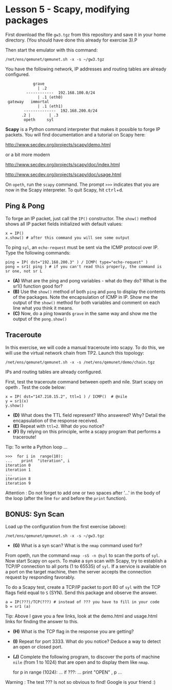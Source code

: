 # Lesson 5 - Scapy, modifying packages

First download the file `gw3.tgz` from this repository and save it in your home directory. (You should have done this already for exercise 3).P

Then start the emulator with this command:

    /net/ens/qemunet/qemunet.sh -x -s ~/gw3.tgz  

You have the following network, IP addresses and routing tables are already configured.

                grave
                  | .2
             ------------  192.168.100.0/24
                  | .1 (eth0)
     gateway   immortal
                  | .1 (eth1)             
            --------------  192.168.200.0/24
           .2 |        | .3              
            opeth     syl    

**Scapy** is a Python command interpreter that makes it possible to forge IP packets. You will find documentation and a tutorial on Scapy here:

http://www.secdev.org/projects/scapy/demo.html

or a bit more modern

http://www.secdev.org/projects/scapy/doc/index.html

http://www.secdev.org/projects/scapy/doc/usage.html

On `opeth`, run the `scapy` command. The prompt `>>>` indicates that you are now in the Scapy interpreter. To quit Scapy, hit <kbd>ctrl</kbd>+<kbd>d</kbd>.

## Ping & Pong

To forge an IP packet, just call the `IP()` constructor. The `show()` method shows all IP packet fields initialized with default values:

    x = IP()
    x.show() # after this command you will see some output

To ping `syl`, an `echo-request` must be sent via the ICMP protocol over IP. Type the following commands:

    ping = IP( dst="192.168.200.3" ) / ICMP( type="echo-request" )
    pong = sr1( ping ) # if you can't read this properly, the command is sr one, not sr L

- **(A)** What are the ping and pong variables - what do they do? What is the sr1() function good for?
- **(B)** Use the `show()` method of both `ping` and `pong` to display the contents of the packages. Note the encapsulation of ICMP in IP. Show me the output of the `show()` method for both variables and comment on each line what you think it means.
- **(C)** Now, do a ping towards `grave` in the same way and show me the output of the `pong.show()`

## Traceroute

In this exercise, we will code a manual traceroute into scapy. To do this, we will use the virtual network chain from TP2. Launch this topology:

    /net/ens/qemunet/qemunet.sh -x -s /net/ens/qemunet/demo/chain.tgz

IPs and routing tables are already configured.

First, test the traceroute command between opeth and nile.
Start scapy on opeth . Test the code below:

    x = IP( dst="147.210.15.2", ttl=1 ) / ICMP()  # @nile
    y = sr1(x)
    y.show()

- **(D)** What does the TTL field represent? Who answered? Why? Detail the encapsulation of the response received.
- **(E)** Repeat with `ttl=2`. What do you notice?
- **(F)** By relying on this principle, write a scapy program that performs a traceroute!

Tip: To write a Python loop ...

    >>>  for i in  range(10):
    ...    print  "iteration", i
    iteration 0
    iteration 1
    ...
    iteration 8
    iteration 9


Attention : Do not forget to add one or two spaces after '...' in the body of the loop (after the line `for` and before the `print` function).


## BONUS: Syn Scan

Load up the configuration from the first exercise (above):

    /net/ens/qemunet/qemunet.sh -x -s ~/gw3.tgz

- **(G)** What is a syn scan? What is the `nmap` command used for?

From opeth, run the command `nmap -sS -n @syl` to scan the ports of `syl`.
Now start Scapy on `opeth`.
To make a syn scan with Scapy, try to establish a TCP/IP connection to all ports (1 to 65535) of `syl`. If a service is available on a port on the target machine, then the server accepts the connection request by responding favorably.

To do a Scapy test, create a TCP/IP packet to port 80 of `syl` with the TCP flags field equal to `S` (SYN). Send this package and observe the answer.

    a = IP(???)/TCP(???) # instead of ??? you have to fill in your code
    b = sr1 (a)

Tip: Above I gave you a few links, look at the demo.html and usage.html links for finding the answer to this.

- **(H)** What is the TCP flag in the response you are getting?
- **(I)** Repeat for port 3333. What do you notice? Deduce a way to detect an open or closed port.
- **(J)** Complete the following program, to discover the ports of machine `nile` (from 1 to 1024) that are open and to display them like `nmap`.


    for p in range (1024):
    ...   if ???:
    ...     print  "OPEN" , p
    ...       

Warning : The test ??? Is not so obvious to find! Google is your friend :)
